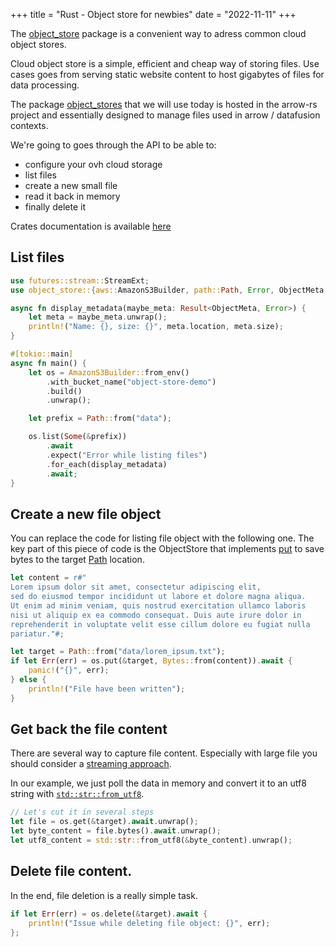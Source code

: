 +++
title = "Rust - Object store for newbies"
date = "2022-11-11"
+++

The [object_store][1] package is a convenient way to adress common cloud object stores.

Cloud object store is a simple, efficient and cheap way of storing files. Use cases goes from serving static website content to host gigabytes of files for data processing.

The package [object_stores][1] that we will use today is hosted in the arrow-rs project and essentially designed to manage files used in arrow / datafusion contexts.

We're going to goes through the API to be able to:

- configure your ovh cloud storage
- list files
- create a new small file
- read it back in memory
- finally delete it

Crates documentation is available [here][2]

## List files

```rust
use futures::stream::StreamExt;
use object_store::{aws::AmazonS3Builder, path::Path, Error, ObjectMeta, ObjectStore};

async fn display_metadata(maybe_meta: Result<ObjectMeta, Error>) {
    let meta = maybe_meta.unwrap();
    println!("Name: {}, size: {}", meta.location, meta.size);
}

#[tokio::main]
async fn main() {
    let os = AmazonS3Builder::from_env()
        .with_bucket_name("object-store-demo")
        .build()
        .unwrap();

    let prefix = Path::from("data");

    os.list(Some(&prefix))
        .await
        .expect("Error while listing files")
        .for_each(display_metadata)
        .await;
}
```

## Create a new file object

You can replace the code for listing file object with the following one.
The key part of this piece of code is the ObjectStore that implements [put][3] to save bytes to the target [Path][4] location.

```rust
let content = r#"
Lorem ipsum dolor sit amet, consectetur adipiscing elit,
sed do eiusmod tempor incididunt ut labore et dolore magna aliqua.
Ut enim ad minim veniam, quis nostrud exercitation ullamco laboris
nisi ut aliquip ex ea commodo consequat. Duis aute irure dolor in
reprehenderit in voluptate velit esse cillum dolore eu fugiat nulla
pariatur."#;

let target = Path::from("data/lorem_ipsum.txt");
if let Err(err) = os.put(&target, Bytes::from(content)).await {
    panic!("{}", err);
} else {
    println!("File have been written");
}
```

## Get back the file content

There are several way to capture file content. Especially with large file you should consider a [streaming approach][5].

In our example, we just poll the data in memory and convert it to an utf8 string with [`std::str::from_utf8`][6].

```rust
// Let's cut it in several steps
let file = os.get(&target).await.unwrap();
let byte_content = file.bytes().await.unwrap();
let utf8_content = std::str::from_utf8(&byte_content).unwrap();
```

## Delete file content.

In the end, file deletion is a really simple task.

```rust
if let Err(err) = os.delete(&target).await {
    println!("Issue while deleting file object: {}", err);
};
```

[1]: https://crates.io/crates/object_store
[2]: https://docs.rs/object_store/latest/object_store/
[3]: https://docs.rs/object_store/latest/object_store/trait.ObjectStore.html#required-methods
[4]: https://docs.rs/object_store/latest/object_store/path/struct.Path.html
[5]: https://docs.rs/object_store/latest/object_store/index.html#fetching-objects
[6]: https://doc.rust-lang.org/stable/std/str/fn.from_utf8.html#
